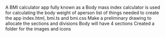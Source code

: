 A BMI calculator app fully known as a Body mass index calculator is used for calculating the body weight of aperson
list of things needed to create the app
index.html, bmi.ts and bmi.css
Make a preliminary drawing to allocate the sections and divisions
Body will have 4 sections
Created a folder for the images and icons
